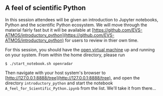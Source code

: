 ## A feel of scientific Python
In this session attendees will be given an introduction to Jupyter notebooks, Python and the scientific Python ecosystem. We will move through the material fairly fast but it will be available at [https://github.com/EVS-ATMOS/introductory_python](https://github.com/EVS-ATMOS/introductory_python) for users to review in thier own time. 

For this session, you should have the [open virtual machine](http://openradarscience.org/vm-docs/) up and running on your system. From within the home directory, please run

```
$ ./start_notebook.sh openradar
```

Then navigate with your host system's browser to [http://127.0.0.1:8888/tree](http://127.0.0.1:8888/tree), and open the directory `introductory_python` and start the notebook `A_feel_for_Scientific_Python.ipynb` from the list. We'll take it from there...

